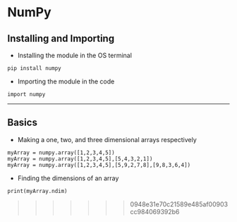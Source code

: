 # NumPy

## Installing and Importing

- Installing the module in the OS terminal
```
pip install numpy
```

- Importing the module in the code
```
import numpy
```

---

## Basics

- Making a one, two, and three dimensional arrays respectively
```
myArray = numpy.array([1,2,3,4,5])
myArray = numpy.array([1,2,3,4,5],[5,4,3,2,1])
myArray = numpy.array([1,2,3,4,5],[5,9,2,7,8],[9,8,3,6,4])
```

- Finding the dimensions of an array
```
print(myArray.ndim)
```
>>>>>>> 0948e31e70c21589e485af00903cc984069392b6
